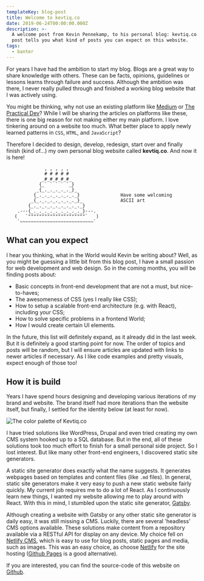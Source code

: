 ```yaml
---
templateKey: blog-post
title: Welcome to kevtiq.co
date: 2019-06-24T00:00:00.000Z
description: >-
  A welcome post from Kevin Pennekamp, to his personal blog: kevtiq.co. This
  post tells you what kind of posts you can expect on this website.
tags:
  - banter
---
```

For years I have had the ambition to start my blog. Blogs are a great way to share knowledge with others. These can be facts, opinions, guidelines or lessons learns through failure and success. Although the ambition was there, I never really pulled through and finished a working blog website that I was actively using.

You might be thinking, why not use an existing platform like [Medium](https://medium.com) or [The Practical Dev](https://dev.to)? While I will be sharing the articles on platforms like these, there is one big reason for not making either my main platform. I love tinkering around on a website too much. What better place to apply newly learned patterns in `CSS`, `HTML`, and `JavaScript`?

Therefore I decided to design, develop, redesign, start over and finally finish (kind of...) my own personal blog website called **kevtiq.co**. And now it is here!

```
              , , , , ,
              # # # # #
             _#_#_#_#_#_
            {_` ` ` ` `_}
           _{_._._._._._}_
          {_._._._._._._._}               Have some welcoming
         _{_._._._._._._._}_              ASCII art
        {_._._._._._._._._._}
    .---{_._._._._._._._._._}---.
   (   `"""""""""""""""""""""`   )
    `~~~~~~~~~~~~~~~~~~~~~~~~~~~`
```

## What can you expect

I hear you thinking, what in the World would Kevin be writing about? Well, as you might be guessing a little bit from this blog post, I have a small passion for web development and web design. So in the coming months, you will be finding posts about:

* Basic concepts in front-end development that are not a must, but nice-to-haves;
* The awesomeness of CSS (yes I really like CSS);
* How to setup a scalable front-end architecture (e.g. with React), including your CSS;
* How to solve specific problems in a frontend World;
* How I would create certain UI elements.

In the future, this list will definitely expand, as it already did in the last week. But it is definitely a good starting point for now. The order of topics and posts will be random, but I will ensure articles are updated with links to newer articles if necessary. As I like code examples and pretty visuals, expect enough of those too!

## How it is build

Years I have spend hours designing and developing various iterations of my brand and website. The brand itself had more iterations than the website itself, but finally, I settled for the identity below (at least for now).

![The color palette of Kevtiq.co](/img/color-palette.png "The color palette of Kevtiq.co")

I have tried solutions like WordPress, Drupal and even tried creating my own CMS system hooked up to a SQL database. But in the end, all of these solutions took too much effort to finish for a small personal side project. So I lost interest. But like many other front-end engineers, I discovered static site generators.

A static site generator does exactly what the name suggests. It generates webpages based on templates and content files (like `.md` files). In general, static site generators make it very easy to push a new static website fairly quickly. My current job requires me to do a lot of React. As I continuously learn new things, I wanted my website allowing me to play around with React. With this in mind, I stumbled upon the static site generator, [Gatsby](https://gatsbyjs.org).

Although creating a website with Gatsby or any other static site generator is daily easy, it was still missing a CMS. Luckily, there are several 'headless' CMS options available. These solutions make content from a repository available via a RESTful API for display on any device. My choice fell on [Netlify CMS](https://www.netlifycms.org/), which is easy to use for blog posts, static pages and media, such as images.
This was an easy choice, as choose [Netlify](https://www.netlify.com/) for the site hosting ([Github Pages](https://pages.github.com/) is a good alternative).

If you are interested, you can find the source-code of this website on [Github](https://github.com/kevtiq/kevtiq.co).
